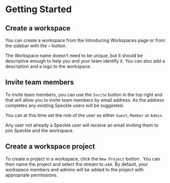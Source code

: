 # Getting Started

## Create a workspace

You can create a workspace from the Introducing Workspaces page or from the sidebar with the `+` button.

The Workspace name doesn't need to be unique, but it should be descriptive enough to help you and your team identify it. You can also add a description and a logo to the workspace.

## Invite team members

To invite team members, you can use the `Invite` button in the top right and that will allow you to invite team members by email address. As the address completes any existing Speckle users will be suggested.

You can at this time set the role of the user as either `Guest`, `Member` or `Admin`.

Any user not already a Speckle user will receive an email inviting them to join Speckle and the workspace.

## Create a workspace project

To create a project in a workspace, click the `New Project` button . You can then name the project and select the stream to use. By default, your workspace members and admins will be added to the project with appropriate permissions.
